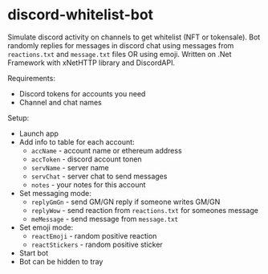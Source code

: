# discord-whitelist-bot
Simulate discord activity on channels to get whitelist (NFT or tokensale). 
Bot randomly replies for messages in discord chat using messages from `reactions.txt` and `message.txt` files OR using emoji.
Written on .Net Framework with xNetHTTP library and DiscordAPI.

Requirements:
- Discord tokens for accounts you need
- Channel and chat names

Setup:
- Launch app
- Add info to table for each account:
  - `accName` - account name or ethereum address
  - `accToken` - discord account tonen
  - `servName` - server name
  - `servChat` - server chat to send messages
  - `notes` - your notes for this account
- Set messaging mode:
  - `replyGmGn` - send GM/GN reply if someone writes GM/GN
  - `replyWow` - send reaction from `reactions.txt` for someones message
  - `meMessage` - send message from `message.txt`
- Set emoji mode:
  - `reactEmoji` - random positive reaction
  - `reactStickers` - random positive sticker
- Start bot
- Bot can be hidden to tray
